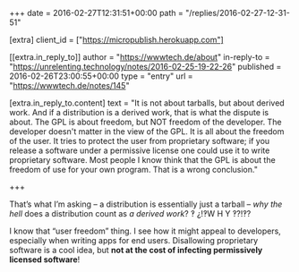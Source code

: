 +++
date = 2016-02-27T12:31:51+00:00
path = "/replies/2016-02-27-12-31-51"

[extra]
client_id = ["https://micropublish.herokuapp.com"]

[[extra.in_reply_to]]
author = "https://wwwtech.de/about"
in-reply-to = "https://unrelenting.technology/notes/2016-02-25-19-22-26"
published = 2016-02-26T23:00:55+00:00
type = "entry"
url = "https://wwwtech.de/notes/145"

[extra.in_reply_to.content]
text = "It is not about tarballs, but about derived work. And if a distribution is a derived work, that is what the dispute is about. The GPL is about freedom, but NOT freedom of the developer. The developer doesn't matter in the view of the GPL. It is all about the freedom of the user. It tries to protect the user from proprietary software; if you release a software under a permissive license one could use it to write proprietary software. Most people I know think that the GPL is about the freedom of use for your own program. That is a wrong conclusion."

+++

<p>That’s what I’m asking – a distribution is essentially just a tarball – <em>why the hell</em> does a distribution count as <em>a derived work</em>? ‽ ¿!‽W H Y ‽?!‽?</p>
<p>I know that “user freedom” thing. I see how it might appeal to developers, especially when writing apps for end users. Disallowing proprietary software is a cool idea, but <strong>not at the cost of infecting permissively licensed software</strong>!</p><a href="https://brid.gy/publish/twitter"></a>